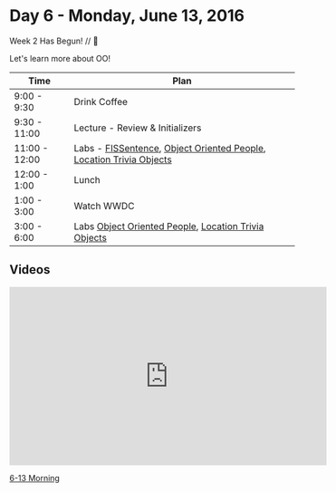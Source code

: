 # Day 6 - Monday, June 13, 2016

Week 2 Has Begun! // :blue_heart:

Let's learn more about OO!

Time        |   Plan   |
----------------|-------
9:00 - 9:30          | Drink Coffee
9:30 - 11:00   | Lecture - Review & Initializers 
11:00 - 12:00   | Labs - [FISSentence](https://learn.co/tracks/ios-new/objects-in-objective-c/basic-objects/fissentence), [Object Oriented People](https://learn.co/tracks/ios-new/objects-in-objective-c/basic-objects/object-oriented-people), [Location Trivia Objects](https://learn.co/tracks/ios-new/objects-in-objective-c/basic-objects/location-trivia-objects)
12:00 - 1:00    | Lunch
1:00 - 3:00     | Watch WWDC
3:00 - 6:00    | Labs [Object Oriented People](https://learn.co/tracks/ios-new/objects-in-objective-c/basic-objects/object-oriented-people), [Location Trivia Objects](https://learn.co/tracks/ios-new/objects-in-objective-c/basic-objects/location-trivia-objects)

## Videos

<iframe width="560" height="315" src="https://www.youtube.com/embed/8pK4jP_ZoXo?rel=0&modestbranding=1" frameborder="0" allowfullscreen></iframe><p><a href="https://www.youtube.com/watch?v=8pK4jP_ZoXo">6-13 Morning</a></p>


